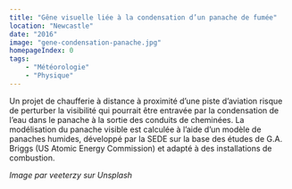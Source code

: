 ```yaml
---
title: "Gêne visuelle liée à la condensation d’un panache de fumée"
location: "Newcastle"
date: "2016"
image: "gene-condensation-panache.jpg"
homepageIndex: 0
tags: 
    - "Météorologie"
    - "Physique"
---
```


Un projet de chaufferie à distance à proximité d’une piste d’aviation risque de perturber la visibilité qui pourrait être entravée par la condensation de l’eau dans le panache à la sortie des conduits de cheminées. La modélisation du panache visible est calculée à l’aide d’un modèle de panaches humides, développé par la SEDE sur la base des études de G.A. Briggs (US Atomic Energy Commission) et adapté à des installations de combustion.

*Image par veeterzy sur Unsplash*
